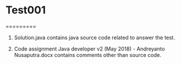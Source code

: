 # Test001
=========

01. Solution.java 
	contains java source code related to answer the test.
	
02. Code assignment Java developer v2 (May 2018) - Andreyanto Nusaputra.docx
	contains comments other than source code.